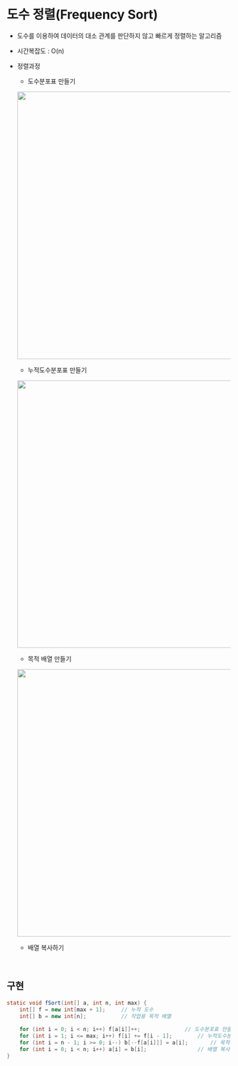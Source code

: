 # 도수 정렬(Frequency Sort)

- 도수를 이용하여 데이터의 대소 관계를 판단하지 않고 빠르게 정렬하는 알고리즘
- 시간복잡도 : O(n)
- 정렬과정
    * 도수분포표 만들기<br>
    <p align="center"><img src = "https://github.com/khy07181/TIL/blob/master/Algorithm/img/Frequency_Sort_1.jpg" width="600px"></p>

    * 누적도수분포표 만들기<br>
    <p align="center"><img src = "https://github.com/khy07181/TIL/blob/master/Algorithm/img/Frequency_Sort_2.jpg" width="600px"></p>

    * 목적 배열 만들기<br>
    <p align="center"><img src = "https://github.com/khy07181/TIL/blob/master/Algorithm/img/Frequency_Sort_3.jpg" width="600px"></p>
    
    * 배열 복사하기
<br>

## 구현
```java
static void fSort(int[] a, int n, int max) {
	int[] f = new int[max + 1];		// 누적 도수
	int[] b = new int[n];			// 작업용 목적 배열
    
    for (int i = 0; i < n; i++) f[a[i]]++;				// 도수분포표 만들기
	for (int i = 1; i <= max; i++) f[i] += f[i - 1];		// 누적도수분포표 만들기
	for (int i = n - 1; i >= 0; i--) b[--f[a[i]]] = a[i];		// 목적 배열 만들기
	for (int i = 0; i < n; i++) a[i] = b[i];				// 배열 복사하기
}
```
